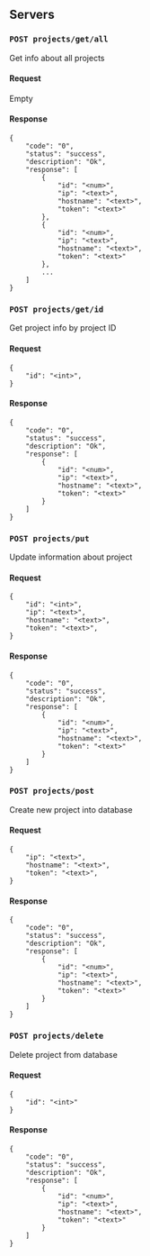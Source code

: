 ## Servers

### `POST projects/get/all`

Get info about all projects

#### Request

Empty

#### Response
    {
        "code": "0",
        "status": "success",
        "description": "Ok",
        "response": [
            {
                "id": "<num>",
                "ip": "<text>",
                "hostname": "<text>",
                "token": "<text>"
            },
            {
                "id": "<num>",
                "ip": "<text>",
                "hostname": "<text>",
                "token": "<text>"
            },
            ...
        ]
    }

### `POST projects/get/id`

Get project info by project ID 

#### Request
    {
        "id": "<int>",
    }

#### Response
    {
        "code": "0",
        "status": "success",
        "description": "Ok",
        "response": [
            {
                "id": "<num>",
                "ip": "<text>",
                "hostname": "<text>",
                "token": "<text>"
            }
        ]
    }

### `POST projects/put`

Update information about project

#### Request
    {
        "id": "<int>",
        "ip": "<text>",
        "hostname": "<text>",
        "token": "<text>",
    }

#### Response
    {
        "code": "0",
        "status": "success",
        "description": "Ok",
        "response": [
            {
                "id": "<num>",
                "ip": "<text>",
                "hostname": "<text>",
                "token": "<text>"
            }
        ]
    }

### `POST projects/post`

Create new project into database

#### Request
    {
        "ip": "<text>",
        "hostname": "<text>",
        "token": "<text>",
    }

#### Response
    {
        "code": "0",
        "status": "success",
        "description": "Ok",
        "response": [
            {
                "id": "<num>",
                "ip": "<text>",
                "hostname": "<text>",
                "token": "<text>"
            }
        ]
    }

### `POST projects/delete`

Delete project from database

#### Request
    {
        "id": "<int>"
    }

#### Response
    {
        "code": "0",
        "status": "success",
        "description": "Ok",
        "response": [
            {
                "id": "<num>",
                "ip": "<text>",
                "hostname": "<text>",
                "token": "<text>"
            }
        ]
    }
